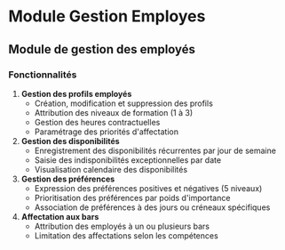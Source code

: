 # Module Gestion Employes

## Module de gestion des employés

### Fonctionnalités

1. **Gestion des profils employés**
    - Création, modification et suppression des profils
    - Attribution des niveaux de formation (1 à 3)
    - Gestion des heures contractuelles
    - Paramétrage des priorités d'affectation
2. **Gestion des disponibilités**
    - Enregistrement des disponibilités récurrentes par jour de semaine
    - Saisie des indisponibilités exceptionnelles par date
    - Visualisation calendaire des disponibilités
3. **Gestion des préférences**
    - Expression des préférences positives et négatives (5 niveaux)
    - Prioritisation des préférences par poids d'importance
    - Association de préférences à des jours ou créneaux spécifiques
4. **Affectation aux bars**
    - Attribution des employés à un ou plusieurs bars
    - Limitation des affectations selon les compétences 